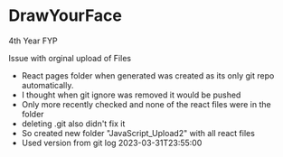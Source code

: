 # DrawYourFace
 4th Year FYP

Issue with orginal upload of Files 
- React pages folder when generated was created as its only git repo automatically. 
- I thought when git ignore was removed it would be pushed
- Only more recently checked and none of the react files were in the folder
- deleting .git also didn't fix it
- So created new folder "JavaScript_Upload2" with all react files
- Used version from git log 2023-03-31T23:55:00
